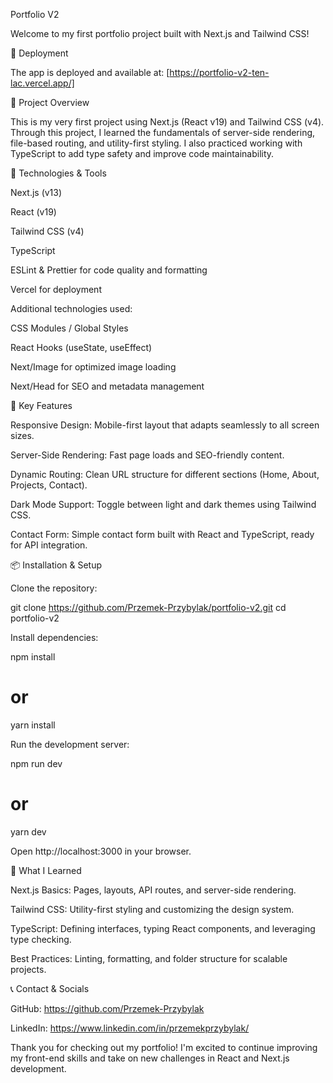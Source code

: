 Portfolio V2

Welcome to my first portfolio project built with Next.js and Tailwind CSS!

🚀 Deployment

The app is deployed and available at: [https://portfolio-v2-ten-lac.vercel.app/]

🚀 Project Overview

This is my very first project using Next.js (React v19) and Tailwind CSS (v4). Through this project, I learned the fundamentals of server-side rendering, file-based routing, and utility-first styling. I also practiced working with TypeScript to add type safety and improve code maintainability.

🔧 Technologies & Tools

Next.js (v13)

React (v19)

Tailwind CSS (v4)

TypeScript

ESLint & Prettier for code quality and formatting

Vercel for deployment

Additional technologies used:

CSS Modules / Global Styles

React Hooks (useState, useEffect)

Next/Image for optimized image loading

Next/Head for SEO and metadata management

🎯 Key Features

Responsive Design: Mobile-first layout that adapts seamlessly to all screen sizes.

Server-Side Rendering: Fast page loads and SEO-friendly content.

Dynamic Routing: Clean URL structure for different sections (Home, About, Projects, Contact).

Dark Mode Support: Toggle between light and dark themes using Tailwind CSS.

Contact Form: Simple contact form built with React and TypeScript, ready for API integration.

📦 Installation & Setup

Clone the repository:

git clone https://github.com/Przemek-Przybylak/portfolio-v2.git
cd portfolio-v2

Install dependencies:

npm install

# or

yarn install

Run the development server:

npm run dev

# or

yarn dev

Open http://localhost:3000 in your browser.

📝 What I Learned

Next.js Basics: Pages, layouts, API routes, and server-side rendering.

Tailwind CSS: Utility-first styling and customizing the design system.

TypeScript: Defining interfaces, typing React components, and leveraging type checking.

Best Practices: Linting, formatting, and folder structure for scalable projects.

📞 Contact & Socials

GitHub: https://github.com/Przemek-Przybylak

LinkedIn: https://www.linkedin.com/in/przemekprzybylak/

Thank you for checking out my portfolio! I'm excited to continue improving my front-end skills and take on new challenges in React and Next.js development.
